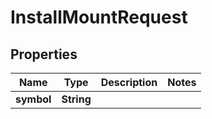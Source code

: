 

# InstallMountRequest


## Properties

| Name | Type | Description | Notes |
|------------ | ------------- | ------------- | -------------|
|**symbol** | **String** |  |  |



